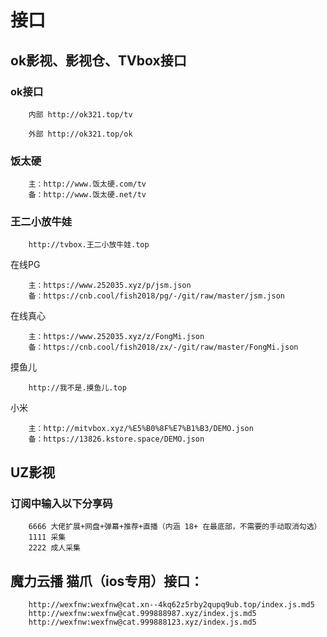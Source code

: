 # 接口

## ok影视、影视仓、TVbox接口


### ok接口


```
	内部 http://ok321.top/tv

	外部 http://ok321.top/ok

```

### 饭太硬


```
	主：http://www.饭太硬.com/tv
	备：http://www.饭太硬.net/tv

```

### 王二小放牛娃


```
	http://tvbox.王二小放牛娃.top

```

在线PG


```
	主：https://www.252035.xyz/p/jsm.json
	备：https://cnb.cool/fish2018/pg/-/git/raw/master/jsm.json

```


在线真心


```
	主：https://www.252035.xyz/z/FongMi.json
	备：https://cnb.cool/fish2018/zx/-/git/raw/master/FongMi.json

```

摸鱼儿


```
	http://我不是.摸鱼儿.top

```

小米

```
	主：http://mitvbox.xyz/%E5%B0%8F%E7%B1%B3/DEMO.json
	备：https://13826.kstore.space/DEMO.json

```


## UZ影视

### 订阅中输入以下分享码

```
	6666 大佬扩展+网盘+弹幕+推荐+直播（内涵 18+ 在最底部，不需要的手动取消勾选）
	1111 采集
	2222 成人采集

```

## 魔力云播 猫爪（ios专用）接口：


```
	http://wexfnw:wexfnw@cat.xn--4kq62z5rby2qupq9ub.top/index.js.md5
	http://wexfnw:wexfnw@cat.999888987.xyz/index.js.md5
	http://wexfnw:wexfnw@cat.999888123.xyz/index.js.md5

```

